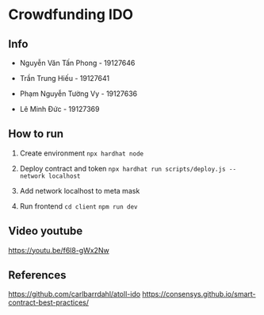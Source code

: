 # Crowdfunding IDO

## Info

- Nguyễn Văn Tấn Phong - 19127646

- Trần Trung Hiếu - 19127641

- Phạm Nguyễn Tường Vy - 19127636

- Lê Minh Đức - 19127369

## How to run

1. Create environment
`npx hardhat node`

2. Deploy contract and token
`npx hardhat run scripts/deploy.js --network localhost`

3. Add network localhost to meta mask


4. Run frontend
`cd client`
`npm run dev`

## Video youtube

https://youtu.be/f6l8-gWx2Nw

## References

https://github.com/carlbarrdahl/atoll-ido
https://consensys.github.io/smart-contract-best-practices/
